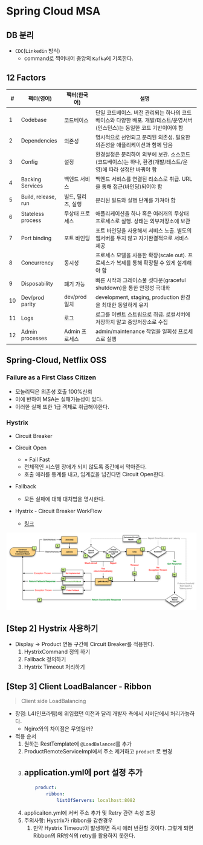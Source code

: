 # Spring Cloud MSA
## DB 분리
- `CDC`(`Linkedin` 방식)
  - command로 찍어내어 중앙의 `Kafka`에 기록한다.

## 12 Factors
|#|팩터(영어)|팩터(한국어)|설명|
|--- |--- |--- |--- |
|1|Codebase|코드베이스 |단일 코드베이스. 버전 관리되는 하나의 코드베이스와 다양한 배포. 개발/테스트/운영서버(인스턴스)는 동일한 코드 기반이어야 함|
|2|Dependencies|의존성|명시적으로 선언되고 분리된 의존성. 필요한 의존성을 애플리케이션과 함께 담음|
|3|Config|설정 |환경설정은 분리하여 외부에 보관. 소스코드(코드베이스)는 하나, 환경(개발/테스트/운영)에 따라 설정만 바꿔야 함|
|4|Backing Services|백엔드 서비스|백엔드 서비스를 연결된 리소스로 취급. URL을 통해 접근(바인딩)되어야 함|
|5|Build, release, run|빌드, 릴리즈, 실행|분리된 빌드와 실행 단계를 가져야 함|
|6|Stateless process|무상태 프로세스 |애플리케이션을 하나 혹은 여러개의 무상태 프로세스로 실행. 상태는 외부저장소에 보관|
|7|Port binding|포트 바인딩 |포트 바인딩을 사용해서 서비스 노출. 별도의 웹서버를 두지 않고 자기완결적으로 서비스 제공|
|8|Concurrency|동시성 |프로세스 모델을 사용한 확장(scale out). 프로세스가 복제를 통해 확장될 수 있게 설계해야 함|
|9|Disposability|폐기 가능 |빠른 시작과 그레이스풀 셧다운(graceful shutdown)을 통한 안정성 극대화|
|10|Dev/prod parity|dev/prod 일치|development, staging, production 환경을 최대한 동일하게 유지|
|11|Logs|로그 |로그를 이벤트 스트림으로 취급. 로컬서버에 저장하지 말고 중앙저장소로 수집|
|12|Admin processes|Admin 프로세스|admin/maintenance 작업을 일회성 프로세스로 실행|

## Spring-Cloud, Netflix OSS


### Failure as a First Class Citizen
- 모놀리틱은 의존성 호출 100%신뢰
- 이에 반하여 MSA는 실패가능성이 있다.
- 이러한 실패 또한 1급 객체로 취급해야한다.

### Hystrix 
- Circuit Breaker
- Circuit Open
  - = Fail Fast
  - 전체적인 시스템 장애가 되지 않도록 중간에서 막아준다.
  - 호출 에러를 통계를 내고, 임계값을 넘긴다면 Circuit Open한다.
- Fallback
  - 모든 실패에 대해 대처법을 명시한다.

- Hystrix - Circuit Breaker WorkFlow
  - [링크](https://netflixtechblog.com/fault-tolerance-in-a-high-volume-distributed-system-91ab4faae74a)

![](./img/netflix-hystrix.png)


## [Step 2] Hystrix 사용하기
- Display -> Product 연동 구간에 Circuit Breaker를 적용한다.
  1. HystrixCommand 정의 하기
  2. Fallback 정의하기
  3. Hystrix Timeout 처리하기

## [Step 3] Client LoadBalancer - Ribbon
> Client side LoadBalancing 

- 장점: L4(인프라팀)에 위임했던 이전과 달리 개발자 측에서 서버단에서 처리가능하다.
    - Nginx와의 차이점은 무엇일까?
- 적용 순서
  1. 원하는 RestTemplate에 `@LoadBalanced`를 추가
  2. ProductRemoteServiceImpl에서 주소 제거하고 `product` 로 변경
  3. application.yml에 port 설정 추가
     - 
        ```yml
            product:
                ribbon:
                    listOfServers: localhost:8082
        ```
  4. applicaiton.yml에 서버 주소 추가 및 Retry 관련 속성 조정
  5. 주의사항: Hystrix가 ribbon을 감싼경우
     1. 만약 Hystrix Timeout이 발생하면 즉시 에러 반환할 것이다. 그렇게 되면 Ribbon의 RR방식의 retry를 활용하지 못한다.
         


